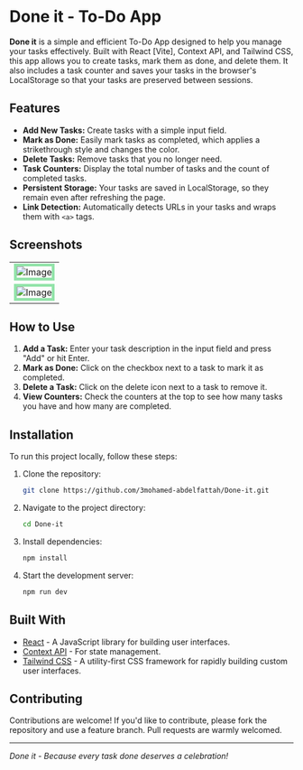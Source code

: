 # Done it - To-Do App

**Done it** is a simple and efficient To-Do App designed to help you manage your tasks effectively. Built with React [Vite], Context API, and Tailwind CSS, this app allows you to create tasks, mark them as done, and delete them. It also includes a task counter and saves your tasks in the browser's LocalStorage so that your tasks are preserved between sessions.

## Features

- **Add New Tasks:** Create tasks with a simple input field.
- **Mark as Done:** Easily mark tasks as completed, which applies a strikethrough style and changes the color.
- **Delete Tasks:** Remove tasks that you no longer need.
- **Task Counters:** Display the total number of tasks and the count of completed tasks.
- **Persistent Storage:** Your tasks are saved in LocalStorage, so they remain even after refreshing the page.
- **Link Detection:** Automatically detects URLs in your tasks and wraps them with `<a>` tags.

 ## Screenshots

 <table align="center">
  <tr>
    <td><img src="https://github.com/user-attachments/assets/d2048b5f-d961-4225-b6a0-fe811d878187" alt="Image"  style="border: 5px solid #92E3A9;"/></td>
  </tr>
  <tr>
    <td><img src="https://github.com/user-attachments/assets/4790517e-c484-4351-a984-4191af00b6d1" alt="Image"  style="border: 5px solid #92E3A9;"/></td>
  </tr>
</table>

## How to Use

1. **Add a Task:** Enter your task description in the input field and press "Add" or hit Enter.
2. **Mark as Done:** Click on the checkbox next to a task to mark it as completed.
3. **Delete a Task:** Click on the delete icon next to a task to remove it.
4. **View Counters:** Check the counters at the top to see how many tasks you have and how many are completed.

## Installation

To run this project locally, follow these steps:

1. Clone the repository:
    ```bash
    git clone https://github.com/3mohamed-abdelfattah/Done-it.git
    ```
2. Navigate to the project directory:
    ```bash
    cd Done-it
    ```
3. Install dependencies:
    ```bash
    npm install
    ```
4. Start the development server:
    ```bash
    npm run dev
    ```

## Built With

- [React](https://reactjs.org/) - A JavaScript library for building user interfaces.
- [Context API](https://reactjs.org/docs/context.html) - For state management.
- [Tailwind CSS](https://tailwindcss.com/) - A utility-first CSS framework for rapidly building custom user interfaces.

## Contributing

Contributions are welcome! If you'd like to contribute, please fork the repository and use a feature branch. Pull requests are warmly welcomed.

---

*Done it - Because every task done deserves a celebration!*
